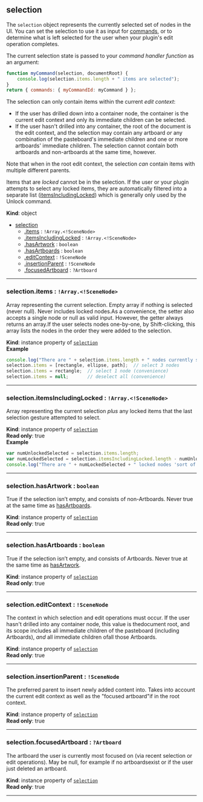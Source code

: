 <a name="selection"></a>

## selection
The `selection` object represents the currently selected set of nodes in the UI. You can set the selection to use it as input
for [commands](commands.md), or to determine what is left selected for the user when your plugin's edit operation completes.

The current selection state is passed to your _command handler function_ as an argument:
```js
function myCommand(selection, documentRoot) {
    console.log(selection.items.length + " items are selected");
}
return { commands: { myCommandId: myCommand } };
```

The selection can only contain items within the current _edit context_:
- If the user has drilled down into a container node, the container is the current edit context and only its immediate children
  can be selected.
- If the user hasn't drilled into any container, the root of the document is the edit context, and the selection may contain any
  artboard _or_ any combination of the pasteboard's immediate children and one or more artboards' immediate children. The selection
  cannot contain both artboards and non-artboards at the same time, however.

Note that when in the root edit context, the selection _can_ contain items with multiple different parents.

Items that are _locked_ cannot be in the selection. If the user or your plugin attempts to select any locked items, they are
automatically filtered into a separate list ([itemsIncludingLocked](#selection+itemsIncludingLocked)) which is generally only used by the Unlock
command.

**Kind**: object  

* [selection](#selection)
    * [.items](#selection+items) : <code>!Array.&lt;!SceneNode&gt;</code>
    * [.itemsIncludingLocked](#selection+itemsIncludingLocked) : <code>!Array.&lt;!SceneNode&gt;</code>
    * [.hasArtwork](#selection+hasArtwork) : <code>boolean</code>
    * [.hasArtboards](#selection+hasArtboards) : <code>boolean</code>
    * [.editContext](#selection+editContext) : <code>!SceneNode</code>
    * [.insertionParent](#selection+insertionParent) : <code>!SceneNode</code>
    * [.focusedArtboard](#selection+focusedArtboard) : <code>?Artboard</code>


* * *

<a name="selection+items"></a>

### selection.items : <code>!Array.&lt;!SceneNode&gt;</code>
Array representing the current selection. Empty array if nothing is selected (never null). Never includes locked nodes.As a convenience, the setter also accepts a single node or null as valid input. However, the getter always returns an array.If the user selects nodes one-by-one, by Shift-clicking, this array lists the nodes in the order they were added to the selection.

**Kind**: instance property of [<code>selection</code>](#selection)  
**Example**  
```js
console.log("There are " + selection.items.length + " nodes currently selected");
selection.items = [rectangle, ellipse, path];  // select 3 nodes
selection.items = rectangle;  // select 1 node (convenience)
selection.items = null;       // deselect all (convenience)
```

* * *

<a name="selection+itemsIncludingLocked"></a>

### selection.itemsIncludingLocked : <code>!Array.&lt;!SceneNode&gt;</code>
Array representing the current selection *plus* any locked items that the last selection gesture attempted to select.

**Kind**: instance property of [<code>selection</code>](#selection)  
**Read only**: true  
**Example**  
```js
var numUnlockedSelected = selection.items.length;
var numLockedSelected = selection.itemsIncludingLocked.length - numUnlockedSelected;
console.log("There are " + numLockedSelected + " locked nodes 'sort of' currently selected");
```

* * *

<a name="selection+hasArtwork"></a>

### selection.hasArtwork : <code>boolean</code>
True if the selection isn’t empty, and consists of non-Artboards. Never true at the same time as [hasArtboards](#selection+hasArtboards).

**Kind**: instance property of [<code>selection</code>](#selection)  
**Read only**: true  

* * *

<a name="selection+hasArtboards"></a>

### selection.hasArtboards : <code>boolean</code>
True if the selection isn’t empty, and consists of Artboards. Never true at the same time as [hasArtwork](#selection+hasArtwork).

**Kind**: instance property of [<code>selection</code>](#selection)  
**Read only**: true  

* * *

<a name="selection+editContext"></a>

### selection.editContext : <code>!SceneNode</code>
The context in which selection and edit operations must occur. If the user hasn't drilled into any container node, this value is thedocument root, and its scope includes all immediate children of the pasteboard (including Artboards), *and* all immediate children ofall those Artboards.

**Kind**: instance property of [<code>selection</code>](#selection)  
**Read only**: true  

* * *

<a name="selection+insertionParent"></a>

### selection.insertionParent : <code>!SceneNode</code>
The preferred parent to insert newly added content into. Takes into account the current edit context as well as the "focused artboard"if in the root context.

**Kind**: instance property of [<code>selection</code>](#selection)  
**Read only**: true  

* * *

<a name="selection+focusedArtboard"></a>

### selection.focusedArtboard : <code>?Artboard</code>
The artboard the user is currently most focused on (via recent selection or edit operations). May be null, for example if no artboardsexist or if the user just deleted an artboard.

**Kind**: instance property of [<code>selection</code>](#selection)  
**Read only**: true  

* * *

